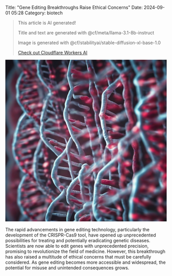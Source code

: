 Title: "Gene Editing Breakthroughs Raise Ethical Concerns"
Date: 2024-09-01 05:28
Category: biotech

> This article is AI generated!
> 
> Title and text are generated with @cf/meta/llama-3.1-8b-instruct
> 
> Image is generated with @cf/stabilityai/stable-diffusion-xl-base-1.0
> 
> [Check out Cloudflare Workers AI](https://developers.cloudflare.com/workers-ai/models/)


![Alt Text](images/2024-09-01-gene-editing-breakthroughs-raise-ethical-concerns.png)

The rapid advancements in gene editing technology, particularly the development of the CRISPR-Cas9 tool, have opened up unprecedented possibilities for treating and potentially eradicating genetic diseases. Scientists are now able to edit genes with unprecedented precision, promising to revolutionize the field of medicine. However, this breakthrough has also raised a multitude of ethical concerns that must be carefully considered. As gene editing becomes more accessible and widespread, the potential for misuse and unintended consequences grows.